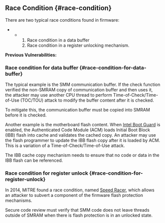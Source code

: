 ## Race Condition {#race-condition}

There are two typical race conditions found in firmware:

*   *   1.  Race condition in a data buffer
        2.  Race condition in a register unlocking mechanism.

**Previous Vulnerabilities:**

### Race condition for data buffer {#race-condition-for-data-buffer}

The typical example is the SMM communication buffer. If the check function verified the non-SMRAM copy of communication buffer and then uses it, the attacker may use another CPU thread to perform Time-of-Check/Time-of-Use (TOC/TOU) attack to modify the buffer content after it is checked.

To mitigate this, the communication buffer must be copied into SMRAM before it is checked.

Another example is the motherboard flash content. When [Intel Boot Guard](https://www.intel.com/content/dam/www/public/us/en/documents/white-papers/security-technologies-4th-gen-core-retail-paper.pdf) is enabled, the Authenticated Code Module (ACM) loads Initial Boot Block (IBB) flash into cache and validates the cached copy. An attacker may use the flash programmer to update the IBB flash copy after it is loaded by ACM. This is a variation of a Time-of-Check/Time-of-Use attack.

The IBB cache copy mechanism needs to ensure that no code or data in the IBB flash can be referenced.

### Race condition for register unlock {#race-condition-for-register-unlock}

In 2014, MITRE found a race condition, named [Speed Racer](https://fahrplan.events.ccc.de/congress/2014/Fahrplan/system/attachments/2565/original/speed_racer_whitepaper.pdf), which allows an attacker to subvert a component of the firmware flash protection mechanisms.

Secure code review must verify that SMM code does not leave threads outside of SMRAM when there is flash protection is in an unlocked state.